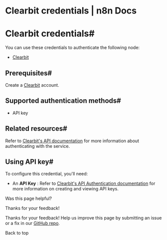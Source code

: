 # Clearbit credentials | n8n Docs

[ ](https://github.com/n8n-io/n8n-docs/edit/main/docs/integrations/builtin/credentials/clearbit.md "Edit this page")

# Clearbit credentials#

You can use these credentials to authenticate the following node:

  * [Clearbit](../../app-nodes/n8n-nodes-base.clearbit/)

## Prerequisites#

Create a [Clearbit](https://www.clearbit.com/) account.

## Supported authentication methods#

  * API key

## Related resources#

Refer to [Clearbit's API documentation](https://dashboard.clearbit.com/docs) for more information about authenticating with the service.

## Using API key#

To configure this credential, you'll need:

  * An **API Key** : Refer to [Clearbit's API Authentication documentation](https://dashboard.clearbit.com/docs#authentication) for more information on creating and viewing API keys.

Was this page helpful? 

Thanks for your feedback! 

Thanks for your feedback! Help us improve this page by submitting an issue or a fix in our [GitHub repo](https://github.com/n8n-io/n8n-docs). 

Back to top